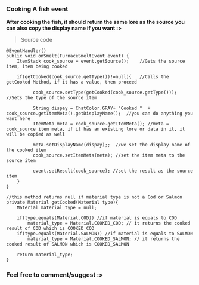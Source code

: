 ### Cooking A fish event
**After cooking the fish, it should return the same lore as the source**
**you can also copy the display name if you want :>**
>Source code

	@EventHandler()
	public void onSmelt(FurnaceSmeltEvent event) {
	    ItemStack cook_source = event.getSource();    //Gets the source item, item being cooked
		
	    if(getCooked(cook_source.getType())!=null){   //Calls the getCooked Method, if it has a value, then proceed
	    
			  cook_source.setType(getCooked(cook_source.getType()));  //Sets the type of the source item
	      
			  String dispay = ChatColor.GRAY+ "Cooked "  + cook_source.getItemMeta().getDisplayName();  //you can do anything you want here
			  ItemMeta meta = cook_source.getItemMeta(); //meta = cook_source item meta, if it has an existing lore or data in it, it will be copied as well
	
			  meta.setDisplayName(dispay);;  //we set the display name of the cooked item
			  cook_source.setItemMeta(meta); //set the item meta to the source item
	
			  event.setResult(cook_source); //set the result as the source item
	    }
	}
    
    //this method returns null if material type is not a Cod or Salmon
    private Material getCooked(Material type){
	    Material material_type = null;
        
	    if(type.equals(Material.COD)) //if material is equals to COD
		    material_type = Material.COOKED_COD; // it returns the cooked result of COD which is COOKED_COD
	    if(type.equals(Material.SALMON)) //if material is equals to SALMON
		    material_type = Material.COOKED_SALMON; // it returns the cooked result of SALMON which is COOKED_SALMON
            
	    return material_type; 
    }
### Feel free to comment/suggest :>
